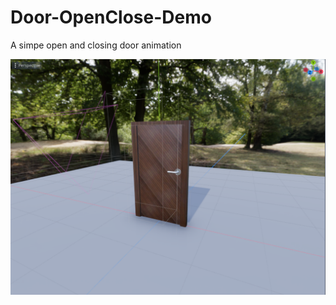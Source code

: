 # Door-OpenClose-Demo
A simpe open and closing door animation

![alt text](https://github.com/syafiqqun/Door-OpenClose-Demo/blob/main/Screenshot%20from%202021-11-17%2010-49-28.png?raw=true)
